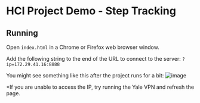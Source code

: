 # HCI Project Demo - Step Tracking

## Running

Open `index.html` in a Chrome or Firefox web browser window.

Add the following string to the end of the URL to connect to the server: `?ip=172.29.41.16:8888` 

You might see something like this after the project runs for a bit:
![image](https://user-images.githubusercontent.com/51209872/116027855-e8849000-a623-11eb-8ff3-60efcc6a319e.png)

*If you are unable to access the IP, try running the Yale VPN and refresh the page.
